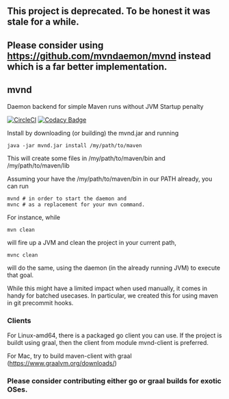 
## This project is deprecated. To be honest it was stale for a while. 
## Please consider using https://github.com/mvndaemon/mvnd instead which is a far better implementation.

## mvnd
Daemon backend for simple Maven runs without JVM Startup penalty

[![CircleCI](https://circleci.com/gh/Mercateo/mvnd/tree/master.svg?style=svg)](https://circleci.com/gh/Mercateo/mvnd/tree/master)
[![Codacy Badge](https://api.codacy.com/project/badge/Grade/4244d23fe9794184a4b4d44256194be2)](https://www.codacy.com/app/uwe/mvnd?utm_source=github.com&amp;utm_medium=referral&amp;utm_content=Mercateo/mvnd&amp;utm_campaign=Badge_Grade)

Install by downloading (or building) the mvnd.jar and running

	java -jar mvnd.jar install /my/path/to/maven

This will create some files in /my/path/to/maven/bin and /my/path/to/maven/lib

Assuming your have the /my/path/to/maven/bin in our PATH already, you can run

    mvnd # in order to start the daemon and
    mvnc # as a replacement for your mvn command. 

For instance, while

    mvn clean 

will fire up a JVM and clean the project in your current path,

    mvnc clean

will do the same, using the daemon (in the already running JVM) to execute that goal.

While this might have a limited impact when used manually, it comes in handy for batched usecases. In particular, we created this for using maven in git precommit hooks.

### Clients

For Linux-amd64, there is a packaged go client you can use. If the project
is buildt using graal, then the client from module mvnd-client is preferred.

For Mac, try to build maven-client with graal
(https://www.graalvm.org/downloads/)

### Please consider contributing either go or graal builds for exotic OSes.
